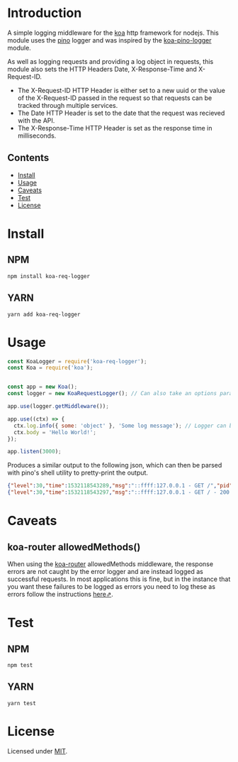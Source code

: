 # Introduction
A simple logging middleware for the [koa] http framework for nodejs. This module uses the [pino] logger and was inspired by the [koa-pino-logger] module.

As well as logging requests and providing a log object in requests, this module also sets the HTTP Headers Date, X-Response-Time and X-Request-ID.

- The X-Request-ID HTTP Header is either set to a new uuid or the value of the X-Request-ID passed in the request so that requests can be tracked through multiple services.
- The Date HTTP Header is set to the date that the request was recieved with the API.
- The X-Response-Time HTTP Header is set as the response time in milliseconds.

## Contents
- [Install](#Install)
- [Usage](#Usage)
- [Caveats](#Caveats)
- [Test](#Test)
- [License](#License)

# Install
## NPM
```
npm install koa-req-logger
```
## YARN
```
yarn add koa-req-logger
```

# Usage
```js
const KoaLogger = require('koa-req-logger');
const Koa = require('koa');


const app = new Koa();
const logger = new KoaRequestLogger(); // Can also take an options parameter, which is passed to pino.

app.use(logger.getMiddleware());

app.use((ctx) => {
  ctx.log.info({ some: 'object' }, 'Some log message'); // Logger can be used in request and will include request id
  ctx.body = 'Hello World!';
});

app.listen(3000);
```

Produces a similar output to the following json, which can then be parsed with pino's shell utility to pretty-print the output.

```json
{"level":30,"time":1532118543289,"msg":"::ffff:127.0.0.1 - GET /","pid":23929,"hostname":"servername","id":"10fdca70-7afc-41a6-95c2-ead6869fe4fa","req":{"method":"GET","url":"/","headers":{"host":"127.0.0.1:37561","accept-encoding":"gzip, deflate","user-agent":"node-superagent/3.8.2","connection":"close"}},"startDate":"Fri, 20 Jul 2018 20:29:03 GMT","v":1}
{"level":30,"time":1532118543297,"msg":"::ffff:127.0.0.1 - GET / - 200 8ms","pid":23929,"hostname":"servername","id":"10fdca70-7afc-41a6-95c2-ead6869fe4fa","res":{},"responseTime":8,"startDate":"Fri, 20 Jul 2018 20:29:03 GMT","v":1}
```

# Caveats
## koa-router allowedMethods()
When using the [koa-router] allowedMethods middleware, the response errors are not caught by the error logger and are instead logged as successful requests. In most applications this is fine, but in the instance that you want these failures to be logged as errors you need to log these as errors follow the instructions [here⇗](docs/koa-router-allowedMethods-fix.md).

# Test
## NPM
```
npm test
```
## YARN
```
yarn test
```

# License
Licensed under [MIT](./LICENSE).

<!-- Links --->
[koa]: https://github.com/koajs/koa
[pino]: https://github.com/pinojs/pino
[koa-pino-logger]: https://github.com/pinojs/koa-pino-logger
[koa-router]: https://github.com/alexmingoia/koa-router